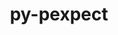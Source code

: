 ---
title: "py-pexpect"
layout: cache
categories: [package, develop]
meta: {"compilers": ["gcc@11.1.0", "gcc@11.4.0"], "num_specs": 53, "num_specs_by_stack": {"data-vis-sdk": 18, "e4s-neoverse-v2": 18, "root": 53}, "oss": ["ubuntu20.04", "ubuntu22.04"], "platforms": ["linux"], "stacks": ["data-vis-sdk", "e4s-neoverse-v2", "root"], "targets": ["neoverse_v2", "x86_64_v3"], "versions": ["4.9.0"]}
spec_details: [{"compiler": "gcc@11.1.0", "hash": "2rpifcjgvtjf2ox22hotiygikazqkvz7", "os": "ubuntu20.04", "platform": "linux", "size": "-", "stacks": ["data-vis-sdk", "root"], "target": "x86_64_v3", "variants": ["build_system=python_pip"], "versions": ["4.9.0"]}, {"compiler": "gcc@11.4.0", "hash": "3vwlurvzpyfmifpwo5s342fw6xparzzl", "os": "ubuntu22.04", "platform": "linux", "size": "-", "stacks": ["root"], "target": "x86_64_v3", "variants": ["build_system=python_pip"], "versions": ["4.9.0"]}, {"compiler": "gcc@11.4.0", "hash": "3w7wvoee47ztj63qs7ur24qtvj75lf63", "os": "ubuntu22.04", "platform": "linux", "size": "-", "stacks": ["root"], "target": "x86_64_v3", "variants": ["build_system=python_pip"], "versions": ["4.9.0"]}, {"compiler": "gcc@11.4.0", "hash": "46j4m5l5zfvltppq7fjbnbl5dk6do4hs", "os": "ubuntu22.04", "platform": "linux", "size": "-", "stacks": ["e4s-neoverse-v2", "root"], "target": "neoverse_v2", "variants": ["build_system=python_pip"], "versions": ["4.9.0"]}, {"compiler": "gcc@11.4.0", "hash": "4rg7l7bjwzrhpajlq25axk6tptkr4hsx", "os": "ubuntu22.04", "platform": "linux", "size": "-", "stacks": ["root"], "target": "x86_64_v3", "variants": ["build_system=python_pip"], "versions": ["4.9.0"]}, {"compiler": "gcc@11.1.0", "hash": "5ftg4zwndn4w2xaogyks2foiqwrxlqid", "os": "ubuntu20.04", "platform": "linux", "size": "-", "stacks": ["data-vis-sdk", "root"], "target": "x86_64_v3", "variants": ["build_system=python_pip"], "versions": ["4.9.0"]}, {"compiler": "gcc@11.4.0", "hash": "5yoqokzeg2zz4x4qezlnldpqmam5gsye", "os": "ubuntu22.04", "platform": "linux", "size": "-", "stacks": ["e4s-neoverse-v2", "root"], "target": "neoverse_v2", "variants": ["build_system=python_pip"], "versions": ["4.9.0"]}, {"compiler": "gcc@11.1.0", "hash": "6hn6mocghvsrw3h6x3yd2c3vb45xlqwq", "os": "ubuntu20.04", "platform": "linux", "size": "-", "stacks": ["data-vis-sdk", "root"], "target": "x86_64_v3", "variants": ["build_system=python_pip"], "versions": ["4.9.0"]}, {"compiler": "gcc@11.4.0", "hash": "6oemvsomausisgfphgu6xdrut6wxey2f", "os": "ubuntu22.04", "platform": "linux", "size": "-", "stacks": ["e4s-neoverse-v2", "root"], "target": "neoverse_v2", "variants": ["build_system=python_pip"], "versions": ["4.9.0"]}, {"compiler": "gcc@11.4.0", "hash": "6tfapk5bsv7eaii5t57wnpjdowoloycp", "os": "ubuntu22.04", "platform": "linux", "size": "-", "stacks": ["root"], "target": "x86_64_v3", "variants": ["build_system=python_pip"], "versions": ["4.9.0"]}, {"compiler": "gcc@11.4.0", "hash": "7to7fi74liyodg3jwvr3codrnzaq7266", "os": "ubuntu22.04", "platform": "linux", "size": "-", "stacks": ["e4s-neoverse-v2", "root"], "target": "neoverse_v2", "variants": ["build_system=python_pip"], "versions": ["4.9.0"]}, {"compiler": "gcc@11.1.0", "hash": "7zu32m3ftxt26pkygs2hhx3wam72wf47", "os": "ubuntu20.04", "platform": "linux", "size": "-", "stacks": ["data-vis-sdk", "root"], "target": "x86_64_v3", "variants": ["build_system=python_pip"], "versions": ["4.9.0"]}, {"compiler": "gcc@11.1.0", "hash": "aec6qvtmifvvm42fux7hgp6j3k5mebgc", "os": "ubuntu20.04", "platform": "linux", "size": "-", "stacks": ["data-vis-sdk", "root"], "target": "x86_64_v3", "variants": ["build_system=python_pip"], "versions": ["4.9.0"]}, {"compiler": "gcc@11.4.0", "hash": "anwm6tbpthzhhvnomrbmjv77p3gwcjga", "os": "ubuntu22.04", "platform": "linux", "size": "-", "stacks": ["root"], "target": "x86_64_v3", "variants": ["build_system=python_pip"], "versions": ["4.9.0"]}, {"compiler": "gcc@11.1.0", "hash": "azrstyuafb6zzmvweteh2mdyr7b7dg3x", "os": "ubuntu20.04", "platform": "linux", "size": "-", "stacks": ["data-vis-sdk", "root"], "target": "x86_64_v3", "variants": ["build_system=python_pip"], "versions": ["4.9.0"]}, {"compiler": "gcc@11.4.0", "hash": "but6gr7enpivepkdfz2xogyraw6bnnko", "os": "ubuntu22.04", "platform": "linux", "size": "-", "stacks": ["e4s-neoverse-v2", "root"], "target": "neoverse_v2", "variants": ["build_system=python_pip"], "versions": ["4.9.0"]}, {"compiler": "gcc@11.4.0", "hash": "cbg3j4hcj66kziildzvoc7zjscgl6tpo", "os": "ubuntu22.04", "platform": "linux", "size": "-", "stacks": ["e4s-neoverse-v2", "root"], "target": "neoverse_v2", "variants": ["build_system=python_pip"], "versions": ["4.9.0"]}, {"compiler": "gcc@11.1.0", "hash": "cusqkkthwj4qjuziddfj4xbbe4hclesn", "os": "ubuntu20.04", "platform": "linux", "size": "-", "stacks": ["data-vis-sdk", "root"], "target": "x86_64_v3", "variants": ["build_system=python_pip"], "versions": ["4.9.0"]}, {"compiler": "gcc@11.1.0", "hash": "dm25fwitkfp2qe4v36zwxgh5wcv254qa", "os": "ubuntu20.04", "platform": "linux", "size": "-", "stacks": ["data-vis-sdk", "root"], "target": "x86_64_v3", "variants": ["build_system=python_pip"], "versions": ["4.9.0"]}, {"compiler": "gcc@11.4.0", "hash": "dvvsog6ggi7ivo2vnmpza2bnhzqsojwi", "os": "ubuntu22.04", "platform": "linux", "size": "-", "stacks": ["root"], "target": "x86_64_v3", "variants": ["build_system=python_pip"], "versions": ["4.9.0"]}, {"compiler": "gcc@11.1.0", "hash": "e2vuldwczvnhpwibnplawd3cas53suhq", "os": "ubuntu20.04", "platform": "linux", "size": "-", "stacks": ["data-vis-sdk", "root"], "target": "x86_64_v3", "variants": ["build_system=python_pip"], "versions": ["4.9.0"]}, {"compiler": "gcc@11.4.0", "hash": "h5xxe3zbalxhhilwzwmifrsqlvzweq2p", "os": "ubuntu22.04", "platform": "linux", "size": "-", "stacks": ["root"], "target": "x86_64_v3", "variants": ["build_system=python_pip"], "versions": ["4.9.0"]}, {"compiler": "gcc@11.4.0", "hash": "hxu6ceirxzcxr3teelffj7cgobybtvoa", "os": "ubuntu22.04", "platform": "linux", "size": "-", "stacks": ["root"], "target": "x86_64_v3", "variants": ["build_system=python_pip"], "versions": ["4.9.0"]}, {"compiler": "gcc@11.4.0", "hash": "i3yyo7e4wofbpn6c654qhtci2uwdwpdl", "os": "ubuntu22.04", "platform": "linux", "size": "-", "stacks": ["root"], "target": "x86_64_v3", "variants": ["build_system=python_pip"], "versions": ["4.9.0"]}, {"compiler": "gcc@11.4.0", "hash": "iodjtd2nuxeaw7hhgitynq6euwoxxcoq", "os": "ubuntu22.04", "platform": "linux", "size": "-", "stacks": ["e4s-neoverse-v2", "root"], "target": "neoverse_v2", "variants": ["build_system=python_pip"], "versions": ["4.9.0"]}, {"compiler": "gcc@11.4.0", "hash": "jptqobt5lmivivbzf4zmprpjbvbofc6h", "os": "ubuntu22.04", "platform": "linux", "size": "-", "stacks": ["e4s-neoverse-v2", "root"], "target": "neoverse_v2", "variants": ["build_system=python_pip"], "versions": ["4.9.0"]}, {"compiler": "gcc@11.1.0", "hash": "kibygpm4yzlfryikbn7it4leangvjuc3", "os": "ubuntu20.04", "platform": "linux", "size": "-", "stacks": ["data-vis-sdk", "root"], "target": "x86_64_v3", "variants": ["build_system=python_pip"], "versions": ["4.9.0"]}, {"compiler": "gcc@11.1.0", "hash": "kyb7vts2ubvkwurq3j2gvo4pxmc3olmv", "os": "ubuntu20.04", "platform": "linux", "size": "-", "stacks": ["data-vis-sdk", "root"], "target": "x86_64_v3", "variants": ["build_system=python_pip"], "versions": ["4.9.0"]}, {"compiler": "gcc@11.1.0", "hash": "llszyi5fj3wihth5v5iwf3qv5bkosdgc", "os": "ubuntu20.04", "platform": "linux", "size": "-", "stacks": ["data-vis-sdk", "root"], "target": "x86_64_v3", "variants": ["build_system=python_pip"], "versions": ["4.9.0"]}, {"compiler": "gcc@11.4.0", "hash": "lsooydoj2gjecsviqedrvclk2jyvdw7y", "os": "ubuntu22.04", "platform": "linux", "size": "-", "stacks": ["root"], "target": "x86_64_v3", "variants": ["build_system=python_pip"], "versions": ["4.9.0"]}, {"compiler": "gcc@11.4.0", "hash": "naiw7mzz3gqw42kytoubakwbdbrcumcp", "os": "ubuntu22.04", "platform": "linux", "size": "-", "stacks": ["root"], "target": "x86_64_v3", "variants": ["build_system=python_pip"], "versions": ["4.9.0"]}, {"compiler": "gcc@11.4.0", "hash": "o3mekiz5zwyoxl7ufkbi25a5xhh3yoto", "os": "ubuntu22.04", "platform": "linux", "size": "-", "stacks": ["e4s-neoverse-v2", "root"], "target": "neoverse_v2", "variants": ["build_system=python_pip"], "versions": ["4.9.0"]}, {"compiler": "gcc@11.4.0", "hash": "okbqwldbzdhdgkcxhnfjtswjzioiol6q", "os": "ubuntu22.04", "platform": "linux", "size": "-", "stacks": ["e4s-neoverse-v2", "root"], "target": "neoverse_v2", "variants": ["build_system=python_pip"], "versions": ["4.9.0"]}, {"compiler": "gcc@11.1.0", "hash": "oupxlr4dymnpv63wzp6jvgvmueay2asj", "os": "ubuntu20.04", "platform": "linux", "size": "-", "stacks": ["data-vis-sdk", "root"], "target": "x86_64_v3", "variants": ["build_system=python_pip"], "versions": ["4.9.0"]}, {"compiler": "gcc@11.4.0", "hash": "p3uxy2tydvfkfgrpd3vmo2xduhersnpd", "os": "ubuntu22.04", "platform": "linux", "size": "-", "stacks": ["root"], "target": "x86_64_v3", "variants": ["build_system=python_pip"], "versions": ["4.9.0"]}, {"compiler": "gcc@11.4.0", "hash": "p7va3ukjigbehwcxzlbwwa7tur3si5o2", "os": "ubuntu22.04", "platform": "linux", "size": "-", "stacks": ["e4s-neoverse-v2", "root"], "target": "neoverse_v2", "variants": ["build_system=python_pip"], "versions": ["4.9.0"]}, {"compiler": "gcc@11.4.0", "hash": "pt2n6e6sxuwuukewlgo3qdg6ntupkfx2", "os": "ubuntu22.04", "platform": "linux", "size": "-", "stacks": ["e4s-neoverse-v2", "root"], "target": "neoverse_v2", "variants": ["build_system=python_pip"], "versions": ["4.9.0"]}, {"compiler": "gcc@11.4.0", "hash": "qrmgcqbvsjgbff4s2mywhtuqevrcidxl", "os": "ubuntu22.04", "platform": "linux", "size": "-", "stacks": ["root"], "target": "x86_64_v3", "variants": ["build_system=python_pip"], "versions": ["4.9.0"]}, {"compiler": "gcc@11.4.0", "hash": "r6eusilkfz3tt5b7qalaqaft62v45edy", "os": "ubuntu22.04", "platform": "linux", "size": "-", "stacks": ["e4s-neoverse-v2", "root"], "target": "neoverse_v2", "variants": ["build_system=python_pip"], "versions": ["4.9.0"]}, {"compiler": "gcc@11.4.0", "hash": "rovblji2johktkqmdzswcobcdgnbssyj", "os": "ubuntu22.04", "platform": "linux", "size": "-", "stacks": ["root"], "target": "x86_64_v3", "variants": ["build_system=python_pip"], "versions": ["4.9.0"]}, {"compiler": "gcc@11.1.0", "hash": "ryshnps3tcff44xs53o5rnkldzshk424", "os": "ubuntu20.04", "platform": "linux", "size": "-", "stacks": ["data-vis-sdk", "root"], "target": "x86_64_v3", "variants": ["build_system=python_pip"], "versions": ["4.9.0"]}, {"compiler": "gcc@11.4.0", "hash": "rzfn5f75zpvh5jba6tywzq4viu372ktr", "os": "ubuntu22.04", "platform": "linux", "size": "-", "stacks": ["root"], "target": "x86_64_v3", "variants": ["build_system=python_pip"], "versions": ["4.9.0"]}, {"compiler": "gcc@11.1.0", "hash": "sdzgfbinctvwkszvqmgppukwtcq2fibn", "os": "ubuntu20.04", "platform": "linux", "size": "-", "stacks": ["data-vis-sdk", "root"], "target": "x86_64_v3", "variants": ["build_system=python_pip"], "versions": ["4.9.0"]}, {"compiler": "gcc@11.4.0", "hash": "tibvqjoeudzyucf53b2vluzzkns7oy2r", "os": "ubuntu22.04", "platform": "linux", "size": "-", "stacks": ["e4s-neoverse-v2", "root"], "target": "neoverse_v2", "variants": ["build_system=python_pip"], "versions": ["4.9.0"]}, {"compiler": "gcc@11.1.0", "hash": "vusikhelmbxrxa634odolvltgum6em4x", "os": "ubuntu20.04", "platform": "linux", "size": "-", "stacks": ["data-vis-sdk", "root"], "target": "x86_64_v3", "variants": ["build_system=python_pip"], "versions": ["4.9.0"]}, {"compiler": "gcc@11.4.0", "hash": "vxuxrqsonx4nibuzybdx46safjgjxtsw", "os": "ubuntu22.04", "platform": "linux", "size": "-", "stacks": ["root"], "target": "x86_64_v3", "variants": ["build_system=python_pip"], "versions": ["4.9.0"]}, {"compiler": "gcc@11.4.0", "hash": "whst5vbpxvhbuh6j7rfj2bf3fph6edda", "os": "ubuntu22.04", "platform": "linux", "size": "-", "stacks": ["e4s-neoverse-v2", "root"], "target": "neoverse_v2", "variants": ["build_system=python_pip"], "versions": ["4.9.0"]}, {"compiler": "gcc@11.4.0", "hash": "wvdn7ie43n7qt6ahpovhqpiuga2gt5h4", "os": "ubuntu22.04", "platform": "linux", "size": "-", "stacks": ["e4s-neoverse-v2", "root"], "target": "neoverse_v2", "variants": ["build_system=python_pip"], "versions": ["4.9.0"]}, {"compiler": "gcc@11.1.0", "hash": "xctoonctwvzgmgn2m2rkl6hixuh4hers", "os": "ubuntu20.04", "platform": "linux", "size": "-", "stacks": ["data-vis-sdk", "root"], "target": "x86_64_v3", "variants": ["build_system=python_pip"], "versions": ["4.9.0"]}, {"compiler": "gcc@11.4.0", "hash": "xmz7lmvysthivsjbwdez4622amcdn5av", "os": "ubuntu22.04", "platform": "linux", "size": "-", "stacks": ["e4s-neoverse-v2", "root"], "target": "neoverse_v2", "variants": ["build_system=python_pip"], "versions": ["4.9.0"]}, {"compiler": "gcc@11.4.0", "hash": "xs6k7fl2nkz3qr6ow2xoe75yuaf73hck", "os": "ubuntu22.04", "platform": "linux", "size": "-", "stacks": ["e4s-neoverse-v2", "root"], "target": "neoverse_v2", "variants": ["build_system=python_pip"], "versions": ["4.9.0"]}, {"compiler": "gcc@11.4.0", "hash": "zpve2pyafejbpvj5msd4jyhzbdgn2bw5", "os": "ubuntu22.04", "platform": "linux", "size": "-", "stacks": ["root"], "target": "x86_64_v3", "variants": ["build_system=python_pip"], "versions": ["4.9.0"]}, {"compiler": "gcc@11.1.0", "hash": "zr7fqyron2rgbai3h7kcodoveuywflbs", "os": "ubuntu20.04", "platform": "linux", "size": "-", "stacks": ["data-vis-sdk", "root"], "target": "x86_64_v3", "variants": ["build_system=python_pip"], "versions": ["4.9.0"]}]
---